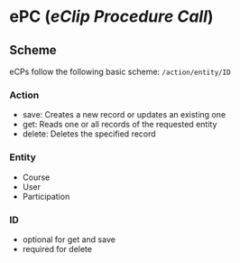 # ePC (*eClip Procedure Call*)

## Scheme
eCPs follow the following basic scheme:
`/action/entity/ID`

### Action
- save: Creates a new record or updates an existing one
- get: Reads one or all records of the requested entity
- delete: Deletes the specified record

### Entity
- Course
- User
- Participation

### ID
- optional for get and save
- required for delete
